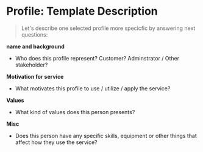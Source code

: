 # Profile: Template Description

>Let's describe one selected profile more specicfic by answering next questions:

**name and background**

* Who does this profile represent? Customer? Adminstrator / Other stakeholder?

**Motivation for service**

* What motivates this profile to use / utilize / apply the service?

**Values**

* What kind of values does this person presents?

**Misc**

* Does this person have any specific skills, equipment or other things that affect how they use the service? 


